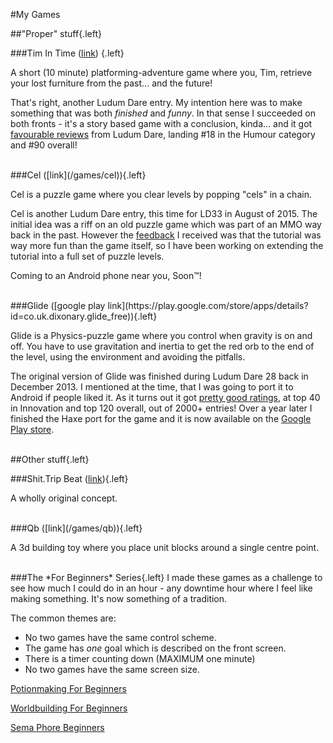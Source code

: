 <!--My Games-->

#My Games

##"Proper" stuff{.left}
<br>

###Tim In Time ([link](/games/tim)) {.left} 


A short (10 minute) platforming-adventure game where you, Tim, retrieve your lost furniture from the past... and the future!

That's right, another Ludum Dare entry. My intention here was to make something that was both *finished* and *funny*. In that sense I succeeded on both fronts - it's a story based game with a conclusion, kinda... and it got [favourable reviews](http://ludumdare.com/compo/ludum-dare-37/?action=preview&uid=3304) from Ludum Dare, landing #18 in the Humour category and #90 overall!

<br>
###Cel ([link](/games/cel)){.left}

Cel is a puzzle game where you clear levels by popping "cels" in a chain.

Cel is another Ludum Dare entry, this time for LD33 in August of 2015. The initial idea was a riff on an old puzzle game which was part of an MMO way back in the past. However the [feedback](http://ludumdare.com/compo/ludum-dare-33/?action=preview&uid=3304) I received was that the tutorial was way more fun than the game itself, so I have been working on extending the tutorial into a full set of puzzle levels.

Coming to an Android phone near you, Soon™!

<br>
###Glide ([google play link](https://play.google.com/store/apps/details?id=co.uk.dixonary.glide_free)){.left}

Glide is a Physics-puzzle game where you control when gravity is on and off. You have to use gravitation and inertia to get the red orb to the end of the level, using the environment and avoiding the pitfalls. 

The original version of Glide was finished during Ludum Dare 28 back in December 2013. I mentioned at the time, that I was going to port it to Android if people liked it. As it turns out it got [pretty good ratings](http://ludumdare.com/compo/ludum-dare-28/?action=preview&uid=3304), at top 40 in Innovation and top 120 overall, out of 2000+ entries! Over a year later I finished the Haxe port for the game and it is now available on the [Google Play store](https://play.google.com/store/apps/details?id=co.uk.dixonary.glide_free).
 
<br>
##Other stuff{.left}
<br>

###Shit.Trip Beat ([link](/games/stb)){.left}

A wholly original concept.


<br>
###Qb ([link](/games/qb)){.left}

A 3d building toy where you place unit blocks around a single centre point.


<br>
###The *For Beginners* Series{.left}
I made these games as a challenge to see how much I could do in an hour - any downtime hour where I feel like making something. It's now something of a tradition.

The common themes are:

* No two games have the same control scheme.
* The game has *one* goal which is described on the front screen.
* There is a timer counting down (MAXIMUM one minute)
* No two games have the same screen size.

<a href="/games/for-beginners/potionmaking">Potionmaking For Beginners</a>

<a href="/games/for-beginners/worldbuilding">Worldbuilding For Beginners</a>

<a href="/games/for-beginners/semaphore">Sema Phore Beginners</a>
<br><br>
